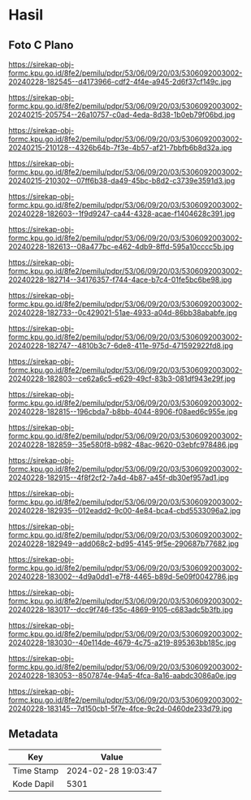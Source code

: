 # Hasil

## Foto C Plano

https://sirekap-obj-formc.kpu.go.id/8fe2/pemilu/pdpr/53/06/09/20/03/5306092003002-20240228-182545--d4173966-cdf2-4f4e-a945-2d6f37cf149c.jpg

https://sirekap-obj-formc.kpu.go.id/8fe2/pemilu/pdpr/53/06/09/20/03/5306092003002-20240215-205754--26a10757-c0ad-4eda-8d38-1b0eb79f06bd.jpg

https://sirekap-obj-formc.kpu.go.id/8fe2/pemilu/pdpr/53/06/09/20/03/5306092003002-20240215-210128--4326b64b-7f3e-4b57-af21-7bbfb6b8d32a.jpg

https://sirekap-obj-formc.kpu.go.id/8fe2/pemilu/pdpr/53/06/09/20/03/5306092003002-20240215-210302--07ff6b38-da49-45bc-b8d2-c3739e3591d3.jpg

https://sirekap-obj-formc.kpu.go.id/8fe2/pemilu/pdpr/53/06/09/20/03/5306092003002-20240228-182603--1f9d9247-ca44-4328-acae-f1404628c391.jpg

https://sirekap-obj-formc.kpu.go.id/8fe2/pemilu/pdpr/53/06/09/20/03/5306092003002-20240228-182613--08a477bc-e462-4db9-8ffd-595a10cccc5b.jpg

https://sirekap-obj-formc.kpu.go.id/8fe2/pemilu/pdpr/53/06/09/20/03/5306092003002-20240228-182714--34176357-f744-4ace-b7c4-01fe5bc6be98.jpg

https://sirekap-obj-formc.kpu.go.id/8fe2/pemilu/pdpr/53/06/09/20/03/5306092003002-20240228-182733--0c429021-51ae-4933-a04d-86bb38ababfe.jpg

https://sirekap-obj-formc.kpu.go.id/8fe2/pemilu/pdpr/53/06/09/20/03/5306092003002-20240228-182747--4810b3c7-6de8-411e-975d-471592922fd8.jpg

https://sirekap-obj-formc.kpu.go.id/8fe2/pemilu/pdpr/53/06/09/20/03/5306092003002-20240228-182803--ce62a6c5-e629-49cf-83b3-081df943e29f.jpg

https://sirekap-obj-formc.kpu.go.id/8fe2/pemilu/pdpr/53/06/09/20/03/5306092003002-20240228-182815--196cbda7-b8bb-4044-8906-f08aed6c955e.jpg

https://sirekap-obj-formc.kpu.go.id/8fe2/pemilu/pdpr/53/06/09/20/03/5306092003002-20240228-182859--35e580f8-b982-48ac-9620-03ebfc978486.jpg

https://sirekap-obj-formc.kpu.go.id/8fe2/pemilu/pdpr/53/06/09/20/03/5306092003002-20240228-182915--4f8f2cf2-7a4d-4b87-a45f-db30ef957ad1.jpg

https://sirekap-obj-formc.kpu.go.id/8fe2/pemilu/pdpr/53/06/09/20/03/5306092003002-20240228-182935--012eadd2-9c00-4e84-bca4-cbd5533096a2.jpg

https://sirekap-obj-formc.kpu.go.id/8fe2/pemilu/pdpr/53/06/09/20/03/5306092003002-20240228-182949--add068c2-bd95-4145-9f5e-290687b77682.jpg

https://sirekap-obj-formc.kpu.go.id/8fe2/pemilu/pdpr/53/06/09/20/03/5306092003002-20240228-183002--4d9a0dd1-e7f8-4465-b89d-5e09f0042786.jpg

https://sirekap-obj-formc.kpu.go.id/8fe2/pemilu/pdpr/53/06/09/20/03/5306092003002-20240228-183017--dcc9f746-f35c-4869-9105-c683adc5b3fb.jpg

https://sirekap-obj-formc.kpu.go.id/8fe2/pemilu/pdpr/53/06/09/20/03/5306092003002-20240228-183030--40e114de-4679-4c75-a219-895363bb185c.jpg

https://sirekap-obj-formc.kpu.go.id/8fe2/pemilu/pdpr/53/06/09/20/03/5306092003002-20240228-183053--8507874e-94a5-4fca-8a16-aabdc3086a0e.jpg

https://sirekap-obj-formc.kpu.go.id/8fe2/pemilu/pdpr/53/06/09/20/03/5306092003002-20240228-183145--7d150cb1-5f7e-4fce-9c2d-0460de233d79.jpg


## Metadata

| Key        | Value               |
| ---------- | ------------------- |
| Time Stamp | 2024-02-28 19:03:47 |
| Kode Dapil | 5301                |



